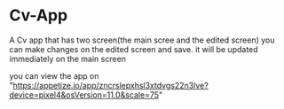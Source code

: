 # Cv-App
A Cv app that has two screen(the main scree and the edited screen) you can make changes on the edited screen and save. it will be updated immediately on the main screen

you can view the app on "https://appetize.io/app/zncrslepxhsl3xtdvgs22n3lve?device=pixel4&osVersion=11.0&scale=75"
